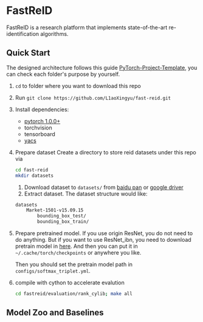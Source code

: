 # FastReID

FastReID is a research platform that implements state-of-the-art re-identification algorithms. 

## Quick Start
The designed architecture follows this guide [PyTorch-Project-Template](https://github.com/L1aoXingyu/PyTorch-Project-Template), you can check each folder's purpose by yourself.

1. `cd` to folder where you want to download this repo
2. Run `git clone https://github.com/L1aoXingyu/fast-reid.git`
3. Install dependencies:
    - [pytorch 1.0.0+](https://pytorch.org/)
    - torchvision
    - tensorboard
    - [yacs](https://github.com/rbgirshick/yacs)
4. Prepare dataset
    Create a directory to store reid datasets under this repo via
    ```bash
    cd fast-reid
    mkdir datasets
    ```
    1. Download dataset to `datasets/` from [baidu pan](https://pan.baidu.com/s/1ntIi2Op) or [google driver](https://drive.google.com/file/d/0B8-rUzbwVRk0c054eEozWG9COHM/view)
    2. Extract dataset. The dataset structure would like:
    ```bash
    datasets
        Market-1501-v15.09.15
            bounding_box_test/
            bounding_box_train/
    ```
5. Prepare pretrained model.
    If you use origin ResNet, you do not need to do anything. But if you want to use ResNet_ibn, you need to download pretrain model in [here](https://drive.google.com/open?id=1thS2B8UOSBi_cJX6zRy6YYRwz_nVFI_S). And then you can put it in `~/.cache/torch/checkpoints` or anywhere you like.
    
    Then you should set the pretrain model path in `configs/softmax_triplet.yml`.

6. compile with cython to accelerate evalution
    ```bash
    cd fastreid/evaluation/rank_cylib; make all
    ```

## Model Zoo and Baselines
